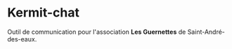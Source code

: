 # Kermit-chat

Outil de communication pour l'association **Les Guernettes** de Saint-André-des-eaux.
